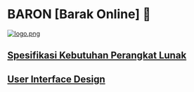 # BARON [Barak Online] 🍴
[![logo.png](https://i.postimg.cc/bNqtHCDQ/logo.png)](https://postimg.cc/HjPnTttx)
## [Spesifikasi Kebutuhan Perangkat Lunak](https://docs.google.com/document/d/1Xv3BJHLL6K5fl0i4pGqah-WHD2X81tCf/edit?usp=drive_link&ouid=117788765807865825283&rtpof=true&sd=true)
## [User Interface Design](https://www.figma.com/file/F7vgndvFbe5xd5cVyseFq3/UI-Project?type=design&node-id=0%3A1&t=fQolG8M5CT8Am3Mn-1)